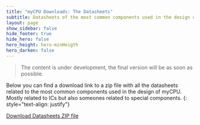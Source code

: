 ```yaml
---
title: "myCPU Downloads: The Datasheets"
subtitle: Datasheets of the most common components used in the design of myCPU
layout: page
show_sidebar: false
hide_footer: true
hide_hero: false
hero_height: hero-minHeigth
hero_darken: false
---
```

> The content is under development, the final version will be as soon as possible.

Below you can find a download link to a zip file with all the datasheets related to the most common components used in the design of myCPU. Mostly related to ICs but also someones related to special components.
{: style="text-align: justify"}

<a class="button is-primary is-light" href="{{ site.baseurl }}/downloads/datasheets/datasheets.zip">Download Datasheets ZIP file</a>